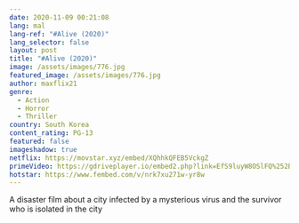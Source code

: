 ```yaml
---
date: 2020-11-09 00:21:08
lang: mal
lang-ref: "#Alive (2020)"
lang_selector: false
layout: post
title: "#Alive (2020)"
image: /assets/images/776.jpg
featured_image: /assets/images/776.jpg
author: maxflix21
genre:
  - Action
  - Horror
  - Thriller
country: South Korea
content_rating: PG-13
featured: false
imageshadow: true
netflix: https://movstar.xyz/embed/XQhhkQFEB5VckgZ
primeVideo: https://gdriveplayer.io/embed2.php?link=EfS9luyW8OSlFQ%252B6lfXQBQPZXsYruhgWMDsbnre600O2BjwFufrRbTzp4USy4PBj2uiE8TAVGngot5vdka3JYUmrp75pw4XWtabWGbNbPswIgDX%252F415ceG6Q%252BFn6ks0BUYbEIVZgzVNheaoScNguataW44YQWUtwe%252BVQ6ydDml%252FPypXOqyLXbR%252FjC2ygGFlm0%253D
hotstar: https://www.fembed.com/v/nrk7xu271w-yr8w
---
```

A disaster film about a city infected by a mysterious virus and the survivor who is isolated in the city